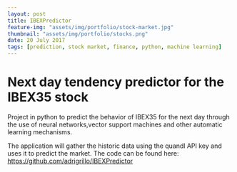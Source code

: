 ```yaml
---
layout: post
title: IBEXPredictor
feature-img: "assets/img/portfolio/stock-market.jpg"
thumbnail: "assets/img/portfolio/stocks.png"
date: 20 July 2017
tags: [prediction, stock market, finance, python, machine learning]
---
```


# Next day tendency predictor for the IBEX35 stock 

Project in python to predict the behavior of IBEX35 for the next day through the
use of neural networks,vector support machines and other automatic learning mechanisms.

The application will gather the historic data using the quandl API key and uses it to 
predict the market. The code can be found here: <https://github.com/adrigrillo/IBEXPredictor>


